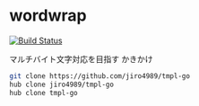 # wordwrap

[![Build Status](https://travis-ci.org/jiro4989/wordwrap.svg?branch=master)](https://travis-ci.org/jiro4989/wordwrap)

マルチバイト文字対応を目指す
かきかけ

```bash
git clone https://github.com/jiro4989/tmpl-go
hub clone jiro4989/tmpl-go
hub clone tmpl-go
```
